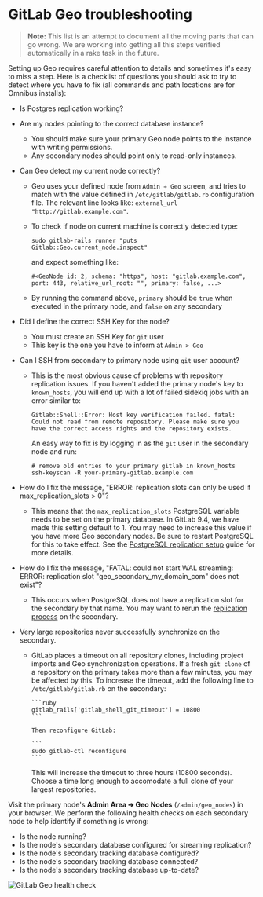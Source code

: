 # GitLab Geo troubleshooting

>**Note:**
This list is an attempt to document all the moving parts that can go wrong.
We are working into getting all this steps verified automatically in a
rake task in the future.

Setting up Geo requires careful attention to details and sometimes it's easy to
miss a step. Here is a checklist of questions you should ask to try to detect
where you have to fix (all commands and path locations are for Omnibus installs):

- Is Postgres replication working?
- Are my nodes pointing to the correct database instance?
    - You should make sure your primary Geo node points to the instance with
      writing permissions.
    - Any secondary nodes should point only to read-only instances.
- Can Geo detect my current node correctly?
    - Geo uses your defined node from `Admin ➔ Geo` screen, and tries to match
      with the value defined in `/etc/gitlab/gitlab.rb` configuration file.
      The relevant line looks like: `external_url "http://gitlab.example.com"`.
    - To check if node on current machine is correctly detected type:

        ```
        sudo gitlab-rails runner "puts Gitlab::Geo.current_node.inspect"
        ```

        and expect something like:

        ```
        #<GeoNode id: 2, schema: "https", host: "gitlab.example.com", port: 443, relative_url_root: "", primary: false, ...>
        ```

    - By running the command above, `primary` should be `true` when executed in
      the primary node, and `false` on any secondary
- Did I define the correct SSH Key for the node?
    - You must create an SSH Key for `git` user
    - This key is the one you have to inform at `Admin > Geo`
- Can I SSH from secondary to primary node using `git` user account?
    - This is the most obvious cause of problems with repository replication issues.
      If you haven't added the primary node's key to `known_hosts`, you will end up with
      a lot of failed sidekiq jobs with an error similar to:

        ```
        Gitlab::Shell::Error: Host key verification failed. fatal: Could not read from remote repository. Please make sure you have the correct access rights and the repository exists.
        ```

        An easy way to fix is by logging in as the `git` user in the secondary node and run:

        ```
        # remove old entries to your primary gitlab in known_hosts
        ssh-keyscan -R your-primary-gitlab.example.com

- How do I fix the message, "ERROR:  replication slots can only be used if max_replication_slots > 0"?

  - This means that the `max_replication_slots` PostgreSQL variable needs to
    be set on the primary database. In GitLab 9.4, we have made this setting
    default to 1. You may need to increase this value if you have more Geo
    secondary nodes. Be sure to restart PostgreSQL for this to take
    effect. See the [PostgreSQL replication
    setup](database.md#postgresql-replication) guide for more details.

- How do I fix the message, "FATAL:  could not start WAL streaming: ERROR:  replication slot "geo_secondary_my_domain_com" does not exist"?

  - This occurs when PostgreSQL does not have a replication slot for the
    secondary by that name. You may want to rerun the [replication
    process](database.md) on the secondary.

- Very large repositories never successfully synchronize on the secondary.

  - GitLab places a timeout on all repository clones, including project imports
    and Geo synchronization operations. If a fresh `git clone` of a repository
    on the primary takes more than a few minutes, you may be affected by this.
    To increase the timeout, add the following line to `/etc/gitlab/gitlab.rb`
    on the secondary:

        ```ruby
        gitlab_rails['gitlab_shell_git_timeout'] = 10800
        ```

        Then reconfigure GitLab:

        ```
        sudo gitlab-ctl reconfigure
        ```

    This will increase the timeout to three hours (10800 seconds). Choose a time
    long enough to accomodate a full clone of your largest repositories.

Visit the primary node's **Admin Area ➔ Geo Nodes** (`/admin/geo_nodes`) in
your browser. We perform the following health checks on each secondary node
to help identify if something is wrong:

- Is the node running?
- Is the node's secondary database configured for streaming replication?
- Is the node's secondary tracking database configured?
- Is the node's secondary tracking database connected?
- Is the node's secondary tracking database up-to-date?

![GitLab Geo health check](img/geo-node-healthcheck.png)

